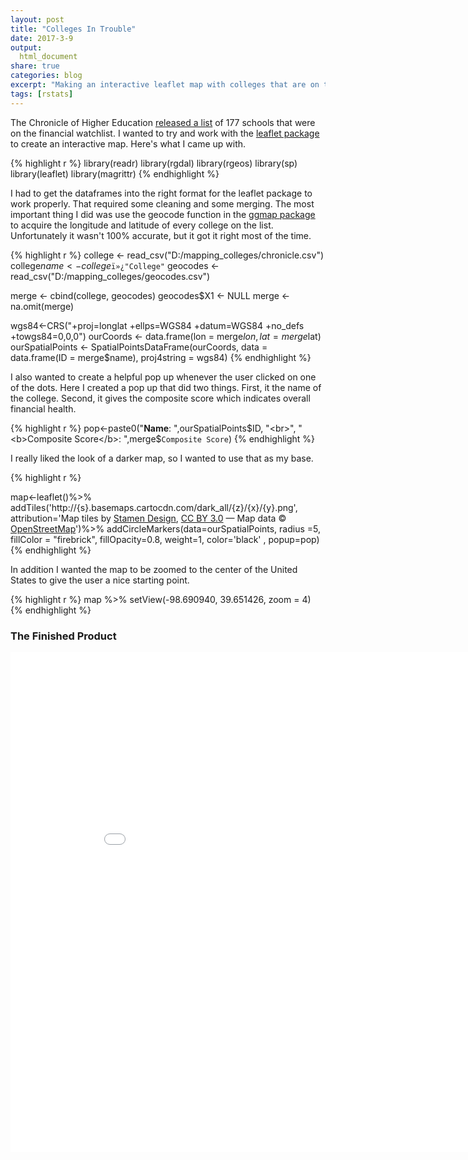 ```yaml
---
layout: post
title: "Colleges In Trouble"
date: 2017-3-9
output:
  html_document
share: true
categories: blog
excerpt: "Making an interactive leaflet map with colleges that are on the financial watchlist"
tags: [rstats]
---
```



The Chronicle of Higher Education [released a list](http://www.chronicle.com/article/177-Private-Colleges-Fail/239436) of 177 schools that were on the financial watchlist. I wanted to try and work with the [leaflet package](https://rstudio.github.io/leaflet/) to create an interactive map. Here's what I came up with. 

{% highlight r %}
library(readr)
library(rgdal)
library(rgeos)
library(sp)
library(leaflet)
library(magrittr)
{% endhighlight %}

I had to get the dataframes into the right format for the leaflet package to work properly. That required some cleaning and some merging. The most important thing I did was use the geocode function in the [ggmap package](https://cran.r-project.org/web/packages/ggmap/ggmap.pdf) to acquire the longitude and latitude of every college on the list. Unfortunately it wasn't 100% accurate, but it got it right most of the time. 

{% highlight r %}
college <- read_csv("D:/mapping_colleges/chronicle.csv")
college$name <- college$`ï»¿"College"`
geocodes <- read_csv("D:/mapping_colleges/geocodes.csv")

merge <- cbind(college, geocodes)
geocodes$X1 <- NULL
merge <- na.omit(merge)

wgs84<-CRS("+proj=longlat +ellps=WGS84 +datum=WGS84 +no_defs +towgs84=0,0,0")
ourCoords <- data.frame(lon = merge$lon, lat = merge$lat)
ourSpatialPoints <- SpatialPointsDataFrame(ourCoords, data = data.frame(ID = merge$name), proj4string = wgs84)
{% endhighlight %}

I also wanted to create a helpful pop up whenever the user clicked on one of the dots. Here I created a pop up that did two things. First, it the name of the college. Second, it gives the composite score which indicates overall financial health. 

{% highlight r %}
pop<-paste0("<b>Name</b>: ",ourSpatialPoints$ID, "<br>",
            "<b>Composite Score</b>: ",merge$`Composite Score`)
{% endhighlight %}

I really liked the look of a darker map, so I wanted to use that as my base. 


{% highlight r %}

map<-leaflet()%>%
  addTiles('http://{s}.basemaps.cartocdn.com/dark_all/{z}/{x}/{y}.png', attribution='Map tiles by <a href="http://stamen.com">Stamen Design</a>, <a href="http://creativecommons.org/licenses/by/3.0">CC BY 3.0</a> &mdash; Map data &copy; <a href="http://www.openstreetmap.org/copyright">OpenStreetMap</a>')%>%
  addCircleMarkers(data=ourSpatialPoints, radius =5, fillColor = "firebrick", fillOpacity=0.8, weight=1, color='black' , popup=pop)
{% endhighlight %}

In addition I wanted the map to be zoomed to the center of the United States to give the user a nice starting point. 

{% highlight r %}
map %>% setView(-98.690940, 39.651426, zoom = 4)
{% endhighlight %}


### The Finished Product

<iframe src="//rstudio-pubs-static.s3.amazonaws.com/257221_6cc90b9ad7e84cdc8d57c4cfd9cd71c3.html"
style="border: none; width: 900px; height: 800px">></iframe>
